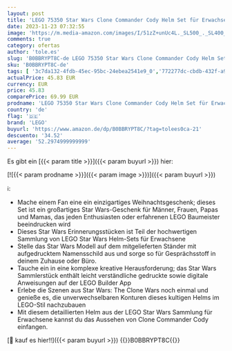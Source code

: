```yaml
---
layout: post
title: 'LEGO 75350 Star Wars Clone Commander Cody Helm Set für Erwachsene  The Clone Wars Erinnerungsstück der 2023 Serie  Geschenk zu Weihnachten für Männer  Frauen  Papa und Mama zum Sammeln  Deko-Modell'
date: 2023-11-23 07:32:55
image: 'https://m.media-amazon.com/images/I/51zZ+unUc4L._SL500_._SL400_.jpg'
comments: true
category: ofertas
author: 'tole.es'
slug: 'B0BBRYPT8C-de LEGO 75350 Star Wars Clone Commander Cody Helm Set für...'
sku: 'B0BBRYPT8C-de'
tags: [ '3c7da132-4fdb-45ec-95bc-24ebea2541e9_0','772277dc-cbdb-432f-a915-25a321e9ed8c_0','772277dc-cbdb-432f-a915-25a321e9ed8c_3901','772277dc-cbdb-432f-a915-25a321e9ed8c_4401','Arborist Merchandising Root','Bauen & Konstruktion Spielzeugfiguren','Bauspielzeug & Konstruktionsspielzeug','Custom Stores','LEGO','Lego Star Wars','Selektion1','Self Service','Special Features Stores','Spiele, Spielzeug und Sammlerstücke für große Kinder','Spielzeug','Xmas23 Most wanted Toys','lego','🇩🇪', ]
actualPrice: 45.83 EUR
currency: EUR
price: 45.83
comparePrice: 69.99 EUR
prodname: 'LEGO 75350 Star Wars Clone Commander Cody Helm Set für Erwachsene  The Clone Wars Erinnerungsstück der 2023 Serie  Geschenk zu Weihnachten für Männer  Frauen  Papa und Mama zum Sammeln  Deko-Modell'
country: 'de'
flag: '🇩🇪'
brand: 'LEGO'
buyurl: 'https://www.amazon.de/dp/B0BBRYPT8C/?tag=tolees0ca-21'
descuento: '34.52'
average: '52.2974999999999'
---
```


Es gibt ein [{{< param title >}}]({{< param buyurl >}}) hier:

[![{{< param prodname >}}]({{< param image >}})]({{< param buyurl >}})

ℹ️:

- Mache einem Fan eine ein einzigartiges Weihnachtsgeschenk; dieses Set ist ein großartiges Star Wars-Geschenk für Männer, Frauen, Papas und Mamas, das jeden Enthusiasten oder erfahrenen LEGO Baumeister beeindrucken wird
- Dieses Star Wars Erinnerungsstücken ist Teil der hochwertigen Sammlung von LEGO Star Wars Helm-Sets für Erwachsene
- Stelle das Star Wars Modell auf dem mitgelieferten Ständer mit aufgedrucktem Namensschild aus und sorge so für Gesprächsstoff in deinem Zuhause oder Büro.
- Tauche ein in eine komplexe kreative Herausforderung; das Star Wars Sammlerstück enthält leicht verständliche gedruckte sowie digitale Anweisungen auf der LEGO Builder App
- Erlebe die Szenen aus Star Wars: The Clone Wars noch einmal und genieße es, die unverwechselbaren Konturen dieses kultigen Helms im LEGO-Stil nachzubauen
- Mit diesem detaillierten Helm aus der LEGO Star Wars Sammlung für Erwachsene kannst du das Aussehen von Clone Commander Cody einfangen.

[🛒 kauf es hier!!]({{< param buyurl >}})
{{<world>}}B0BBRYPT8C{{</world>}}
